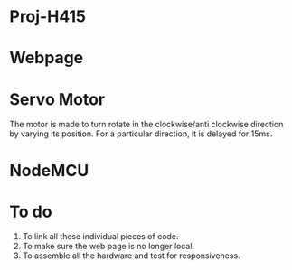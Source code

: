 # Proj-H415


# Webpage


# Servo Motor
The motor is made to turn rotate in the clockwise/anti clockwise direction by varying its position. For a particular direction, it is delayed for 15ms.

# NodeMCU


# To do
1. To link all these individual pieces of code.
2. To make sure the web page is no longer local.
3. To assemble all the hardware and test for responsiveness.
 
